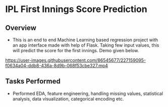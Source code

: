 # IPL First Innings Score Prediction

## Overview
* This is an end to end Machine Learning based regression project with an app interface made with help of Flask. Taking few input values, this will predict the score for the first innings. Demo given below.

https://user-images.githubusercontent.com/86545677/227159095-f0634a04-ddb8-436a-8d9b-068f53cbe327.mp4


## Tasks Performed
* Performed EDA, feature engineering, handling missing values, statistical analysis, data visualization, categorical encoding etc.
